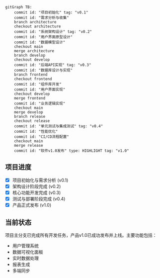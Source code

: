 ```mermaid
gitGraph TB:
    commit id: "项目初始化" tag: "v0.1"
    commit id: "需求分析与收集"
    branch architecture
    checkout architecture
    commit id: "系统架构设计" tag: "v0.2"
    commit id: "用户界面原型设计"
    commit id: "数据模型设计"
    checkout main
    merge architecture
    branch develop
    checkout develop
    commit id: "后端API实现" tag: "v0.3"
    commit id: "数据库设计与实现"
    branch frontend
    checkout frontend
    commit id: "组件库开发"
    commit id: "用户界面实现"
    checkout develop
    merge frontend
    commit id: "业务逻辑实现"
    checkout main
    merge develop
    branch release
    checkout release
    commit id: "单元测试与集成测试" tag: "v0.4" 
    commit id: "性能优化"
    commit id: "CI/CD流程配置"
    checkout main
    merge release
    commit id: "软件v1.0发布" type: HIGHLIGHT tag: "v1.0"
```

## 项目进度

- [x] 项目初始化与需求分析 (v0.1)
- [x] 架构设计阶段完成 (v0.2)
- [x] 核心功能开发完成 (v0.3)
- [x] 测试与部署阶段完成 (v0.4)
- [x] 产品正式发布 (v1.0)

## 当前状态

项目主分支已完成所有开发任务，产品v1.0已成功发布并上线。主要功能包括：

- 用户管理系统
- 数据可视化面板
- 实时数据处理
- 报表生成
- 多端同步 